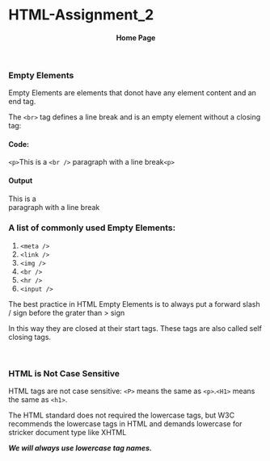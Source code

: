# HTML-Assignment_2

<!DOCTYPE html>
<html lang="en">
  <head>
    <meta charset="UTF-8" />
    <meta http-equiv="X-UA-Compatible" content="IE=edge" />
    <meta name="viewport" content="width=device-width, initial-scale=1.0" />
  </head>
  <body>
    <header>
      <h4>Home Page</h4>
    </header>
    <main>
      <h3>Empty Elements</h3>
      <p>
        Empty Elements are elements that donot have any element content and an
        end tag.
      </p>
      <p>
        The <code>&lt;br&gt;</code> tag defines a line break and is an empty
        element without a closing tag:
      </p>
      <h4>Code:</h4>
      <!-- <center> -->
      <p>
        <code>&lt;p&gt;</code>This is a <code>&lt;br /&gt;</code> paragraph with
        a line break<code>&lt;p&gt;</code>
      </p>
      <!-- </center> -->
      <h4>Output</h4>
      <p>This is a <br />paragraph with a line break</p>
      <h3>A list of commonly used Empty Elements:</h3>
      <ol>
        <li><code>&lt;meta /&gt;</code></li>
        <li><code>&lt;link /&gt;</code></li>
        <li><code>&lt;img /&gt;</code></li>
        <li><code>&lt;br /&gt;</code></li>
        <li><code>&lt;hr /&gt;</code></li>
        <li><code>&lt;input /&gt;</code></li>
      </ol>
      <p>
        The best practice in HTML Empty Elements is to always put a forward
        slash / sign before the grater than > sign
      </p>
      <p>
        In this way they are closed at their start tags. These tags are also
        called self closing tags.
      </p>
      <br />
      <h3>HTML is Not Case Sensitive</h3>
      <p>
        HTML tags are not case sensitive: <code>&lt;P&gt;</code> means the same
        as <code>&lt;p&gt;</code>.<code>&lt;H1&gt;</code> means the same as
        <code>&lt;h1&gt;</code>.
      </p>
      <p>
        The HTML standard does not required the lowercase tags, but W3C
        recommends the lowercase tags in HTML and demands lowercase for stricker
        document type like XHTML
      </p>
      <p>
        <b><i>We will always use lowercase tag names.</i></b>
      </p>
    </main>
    <br />
    <footer>
      <center>
<!--         <b><a href="page2.html">Next Page</a></b> -->
      </center>
    </footer>
  </body>
</html>
